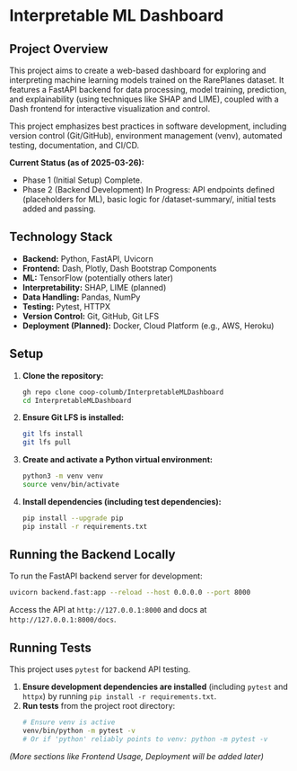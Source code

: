 # Interpretable ML Dashboard

## Project Overview

This project aims to create a web-based dashboard for exploring and interpreting machine learning models trained on the RarePlanes dataset. It features a FastAPI backend for data processing, model training, prediction, and explainability (using techniques like SHAP and LIME), coupled with a Dash frontend for interactive visualization and control.

This project emphasizes best practices in software development, including version control (Git/GitHub), environment management (venv), automated testing, documentation, and CI/CD.

**Current Status (as of 2025-03-26):**
* Phase 1 (Initial Setup) Complete.
* Phase 2 (Backend Development) In Progress: API endpoints defined (placeholders for ML), basic logic for /dataset-summary/, initial tests added and passing.

## Technology Stack

* **Backend:** Python, FastAPI, Uvicorn
* **Frontend:** Dash, Plotly, Dash Bootstrap Components
* **ML:** TensorFlow (potentially others later)
* **Interpretability:** SHAP, LIME (planned)
* **Data Handling:** Pandas, NumPy
* **Testing:** Pytest, HTTPX
* **Version Control:** Git, GitHub, Git LFS
* **Deployment (Planned):** Docker, Cloud Platform (e.g., AWS, Heroku)

## Setup

1.  **Clone the repository:**
    ```bash
    gh repo clone coop-columb/InterpretableMLDashboard
    cd InterpretableMLDashboard
    ```
2.  **Ensure Git LFS is installed:**
    ```bash
    git lfs install
    git lfs pull
    ```
3.  **Create and activate a Python virtual environment:**
    ```bash
    python3 -m venv venv
    source venv/bin/activate
    ```
4.  **Install dependencies (including test dependencies):**
    ```bash
    pip install --upgrade pip
    pip install -r requirements.txt
    ```

## Running the Backend Locally

To run the FastAPI backend server for development:

```bash
uvicorn backend.fast:app --reload --host 0.0.0.0 --port 8000
```

Access the API at `http://127.0.0.1:8000` and docs at `http://127.0.0.1:8000/docs`.

## Running Tests

This project uses `pytest` for backend API testing.

1.  **Ensure development dependencies are installed** (including `pytest` and `httpx`) by running `pip install -r requirements.txt`.
2.  **Run tests** from the project root directory:
    ```bash
    # Ensure venv is active
    venv/bin/python -m pytest -v
    # Or if 'python' reliably points to venv: python -m pytest -v
    ```

*(More sections like Frontend Usage, Deployment will be added later)*
